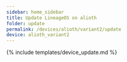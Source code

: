 ```yaml
---
sidebar: home_sidebar
title: Update LineageOS on alioth
folder: update
permalink: /devices/alioth/variant2/update
device: alioth_variant2
---
```

{% include templates/device_update.md %}
